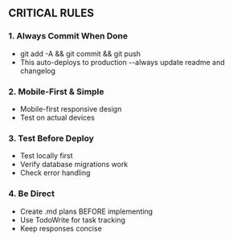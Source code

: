 ## CRITICAL RULES

### 1. Always Commit When Done
- git add -A && git commit && git push
- This auto-deploys to production
--always update readme and changelog 

### 2. Mobile-First & Simple
- Mobile-first responsive design
- Test on actual devices

### 3. Test Before Deploy
- Test locally first
- Verify database migrations work
- Check error handling

### 4. Be Direct
- Create .md plans BEFORE implementing
- Use TodoWrite for task tracking
- Keep responses concise
